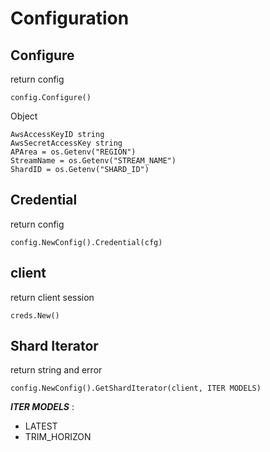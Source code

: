 # Configuration

## Configure
return config
```
config.Configure()
```
Object 
```
AwsAccessKeyID string
AwsSecretAccessKey string
APArea = os.Getenv("REGION")
StreamName = os.Getenv("STREAM_NAME")
ShardID = os.Getenv("SHARD_ID")

```

## Credential
return config
```
config.NewConfig().Credential(cfg)
```

## client 
return client session
```
creds.New()
```


## Shard Iterator
return string and error
```
config.NewConfig().GetShardIterator(client, ITER MODELS)
```
***ITER MODELS*** :
- LATEST
- TRIM_HORIZON
